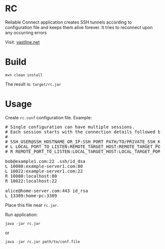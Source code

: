 # RC

Reliable Connect application creates SSH tunnels according to configuration file and keeps them alive forever.
It tries to reconnect upon any occurring errors

Visit: [vastline.net](http://vastline.net "Vastline")

# Build

<code>mvn clean install</code>

The result is: <code>target/rc.jar</code>

# Usage

Create <code>rc.conf</code> configuration file. Example:

<pre>
# Single configuration can have multiple sessions.
# Each session starts with the connection details followed by forward rules.
#
# SSH_USER@SSH_HOSTNAME_OR_IP:SSH_PORT PATH/TO/PRIVATE_SSH_KEY
# L LOCAL_PORT_TO_LISTEN:REMOTE_TARGET_HOST:REMOTE_TARGET_PORT
# R REMOTE_PORT_TO_LISTEN:LOCAL_TARGET_HOST:LOCAL_TARGET_PORT

bob@example1.com:22 .ssh/id_dsa
L 10080:example-server1.com:80
L 10022:example-server1.com:22
R 10080:localhost:80
R 10022:localhost:22

alice@home-server.com:443 id_rsa
L 13389:home-pc:3389
</pre>

Place this file near <code>rc.jar</code>.

Run application:

<code>java -jar rc.jar</code>

or

<code>java -jar rc.jar path/to/conf.file</code>
